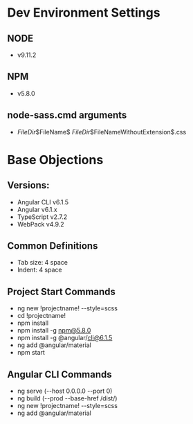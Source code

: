 # Dev Environment Settings

## NODE
- v9.11.2

## NPM
- v5.8.0

## node-sass.cmd arguments
- $FileDir$\$FileName$ $FileDir$\$FileNameWithoutExtension$.css

# Base Objections

## Versions:
- Angular CLI v6.1.5
- Angular v6.1.x
- TypeScript v2.7.2
- WebPack v4.9.2

## Common Definitions
- Tab size: 4 space
- Indent: 4 space

## Project Start Commands
- ng new !projectname! --style=scss
- cd !projectname!
- npm install
- npm install -g npm@5.8.0
- npm install -g @angular/cli@6.1.5
- ng add @angular/material
- npm start

## Angular CLI Commands
- ng serve (--host 0.0.0.0 --port 0)
- ng build (--prod --base-href /dist/)
- ng new !projectname! --style=scss
- ng add @angular/material
